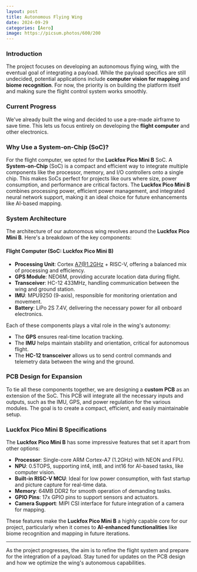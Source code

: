 ```yaml
---
layout: post
title: Autonomous Flying Wing
date: 2024-09-29
categories: [Aero]
image: https://picsum.photos/600/200
---
```


### Introduction

The project focuses on developing an autonomous flying wing, with the eventual goal of integrating a payload. While the payload specifics are still undecided, potential applications include **computer vision for mapping** and **biome recognition**. For now, the priority is on building the platform itself and making sure the flight control system works smoothly.

### Current Progress

We've already built the wing and decided to use a pre-made airframe to save time. This lets us focus entirely on developing the **flight computer** and other electronics.

### Why Use a System-on-Chip (SoC)?

For the flight computer, we opted for the **Luckfox Pico Mini B** SoC. A **System-on-Chip** (SoC) is a compact and efficient way to integrate multiple components like the processor, memory, and I/O controllers onto a single chip. This makes SoCs perfect for projects like ours where size, power consumption, and performance are critical factors. The **Luckfox Pico Mini B** combines processing power, efficient power management, and integrated neural network support, making it an ideal choice for future enhancements like AI-based mapping.

### System Architecture

The architecture of our autonomous wing revolves around the **Luckfox Pico Mini B**. Here's a breakdown of the key components:

#### Flight Computer (SoC: Luckfox Pico Mini B)
- **Processing Unit**: Cortex A7@1.2GHz + RISC-V, offering a balanced mix of processing and efficiency.
- **GPS Module**: NEO6M, providing accurate location data during flight.
- **Transceiver**: HC-12 433MHz, handling communication between the wing and ground station.
- **IMU**: MPU9250 (9-axis), responsible for monitoring orientation and movement.
- **Battery**: LiPo 2S 7.4V, delivering the necessary power for all onboard electronics.

Each of these components plays a vital role in the wing's autonomy:
- The **GPS** ensures real-time location tracking.
- The **IMU** helps maintain stability and orientation, critical for autonomous flight.
- The **HC-12 transceiver** allows us to send control commands and telemetry data between the wing and the ground.

### PCB Design for Expansion

To tie all these components together, we are designing a **custom PCB** as an extension of the SoC. This PCB will integrate all the necessary inputs and outputs, such as the IMU, GPS, and power regulation for the various modules. The goal is to create a compact, efficient, and easily maintainable setup.

### Luckfox Pico Mini B Specifications

The **Luckfox Pico Mini B** has some impressive features that set it apart from other options:

- **Processor**: Single-core ARM Cortex-A7 (1.2GHz) with NEON and FPU.
- **NPU**: 0.5TOPS, supporting int4, int8, and int16 for AI-based tasks, like computer vision.
- **Built-in RISC-V MCU**: Ideal for low power consumption, with fast startup and picture capture for real-time data.
- **Memory**: 64MB DDR2 for smooth operation of demanding tasks.
- **GPIO Pins**: 17x GPIO pins to support sensors and actuators.
- **Camera Support**: MIPI CSI interface for future integration of a camera for mapping.

These features make the **Luckfox Pico Mini B** a highly capable core for our project, particularly when it comes to **AI-enhanced functionalities** like biome recognition and mapping in future iterations.

---

As the project progresses, the aim is to refine the flight system and prepare for the integration of a payload. Stay tuned for updates on the PCB design and how we optimize the wing's autonomous capabilities.
